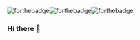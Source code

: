 ![forthebadge](https://forthebadge.com/images/badges/powered-by-electricity.svg)![forthebadge](https://forthebadge.com/images/badges/made-with-c.svg)![forthebadge](https://forthebadge.com/images/badges/ctrl-c-ctrl-v.svg)

### Hi there 👋

<!--
**LucaKrummi/LucaKrummi** is a ✨ _special_ ✨ repository because its `README.md` (this file) appears on your GitHub profile.

Here are some ideas to get you started:

- 🔭 I’m currently working on ...
- 🌱 I’m currently learning ...
- 👯 I’m looking to collaborate on ...
- 🤔 I’m looking for help with ...
- 💬 Ask me about ...
- 📫 How to reach me: ...
- 😄 Pronouns: ...
- ⚡ Fun fact: ...
-->
